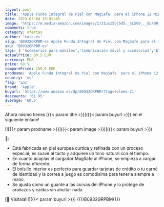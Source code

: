 ```yaml
---
layout: post
title: 'Apple Funda Integral de Piel con MagSafe  para el iPhone 12 Mini  - Violeta Profundo'
date: 2023-03-04 15:01:46
image: 'https://m.media-amazon.com/images/I/21uszSbj5dS._SL500_._SL400_.jpg'
comments: true
category: ofertas
author: 'tole.es'
slug: 'B0932GRPBM-es Apple Funda Integral de Piel con MagSafe para el iPhone 12...'
sku: 'B0932GRPBM-es'
tags: [ 'Accesorios para móviles','Comunicación móvil y accesorios','Electrónica','Fundas calcetín para móviles','Fundas y carcasas para teléfonos móviles','apple','iphone','🇪🇸', ]
actualPrice: 60.5 EUR
currency: EUR
price: 60.5
comparePrice: 159.0 EUR
prodname: 'Apple Funda Integral de Piel con MagSafe  para el iPhone 12 Mini  - Violeta Profundo'
country: 'es'
flag: '🇪🇸'
brand: 'Apple'
buyurl: 'https://www.amazon.es/dp/B0932GRPBM/?tag=tolees-21'
descuento: '61.95'
average: '60.5'
---
```


Ahora mismo tienes [{{< param title >}}]({{< param buyurl >}}) en el siguiente enlace!

[![{{< param prodname >}}]({{< param image >}})]({{< param buyurl >}})

🔎:

- Está fabricada en piel europea curtida y refinada con un proceso especial, es suave al tacto y adquiere un tono natural con el tiempo.
- En cuanto acoplas el cargador MagSafe al iPhone, se empieza a cargar de forma eficiente.
- El bolsillo interior es perfecto para guardar tarjetas de crédito o tu carné de identidad y la correa a juego es comodísima para tenerla siempre a mano.
- Se ajusta como un guante a las curvas del iPhone y lo protege de arañazos y caídas sin abultar nada.

[🛒 Visítala!!!]({{< param buyurl >}})
{{<world>}}B0932GRPBM{{</world>}}
